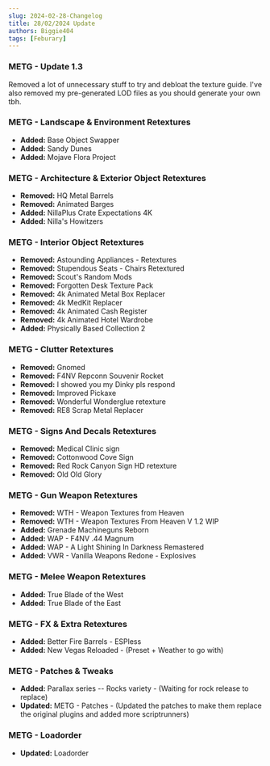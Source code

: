 ```yaml
---
slug: 2024-02-28-Changelog
title: 28/02/2024 Update
authors: Biggie404
tags: [Feburary]
---
```


### METG - Update 1.3

Removed a lot of unnecessary stuff to try and debloat the texture guide.
I've also removed my pre-generated LOD files as you should generate your own tbh.

### METG - Landscape & Environment Retextures
- **Added:** Base Object Swapper
- **Added:** Sandy Dunes
- **Added:** Mojave Flora Project


### METG - Architecture & Exterior Object Retextures
- **Removed:** HQ Metal Barrels
- **Removed:** Animated Barges
- **Added:** NillaPlus Crate Expectations 4K
- **Added:** Nilla's Howitzers


### METG - Interior Object Retextures
- **Removed:** Astounding Appliances - Retextures
- **Removed:** Stupendous Seats - Chairs Retextured
- **Removed:** Scout's Random Mods
- **Removed:** Forgotten Desk Texture Pack
- **Removed:** 4k Animated Metal Box Replacer
- **Removed:** 4k MedKit Replacer
- **Removed:** 4k Animated Cash Register
- **Removed:** 4k Animated Hotel Wardrobe
- **Added:** Physically Based Collection 2


### METG - Clutter Retextures
- **Removed:** Gnomed
- **Removed:** F4NV Repconn Souvenir Rocket
- **Removed:** I showed you my Dinky pls respond
- **Removed:** Improved Pickaxe
- **Removed:** Wonderful Wonderglue retexture
- **Removed:** RE8 Scrap Metal Replacer


### METG - Signs And Decals Retextures
- **Removed:** Medical Clinic sign
- **Removed:** Cottonwood Cove Sign
- **Removed:** Red Rock Canyon Sign HD retexture
- **Removed:** Old Old Glory


### METG - Gun Weapon Retextures
- **Removed:** WTH - Weapon Textures from Heaven
- **Removed:** WTH - Weapon Textures From Heaven V 1.2 WIP
- **Added:** Grenade Machineguns Reborn
- **Added:** WAP - F4NV .44 Magnum
- **Added:** WAP - A Light Shining In Darkness Remastered
- **Added:** VWR - Vanilla Weapons Redone - Explosives


### METG - Melee Weapon Retextures
- **Added:** True Blade of the West
- **Added:** True Blade of the East


### METG - FX & Extra Retextures
- **Added:** Better Fire Barrels - ESPless
- **Added:** New Vegas Reloaded - (Preset + Weather to go with)


### METG - Patches & Tweaks
- **Added:** Parallax series -- Rocks variety - (Waiting for rock release to replace)
- **Updated:** METG - Patches - (Updated the patches to make them replace the original plugins and added more scriptrunners)


### METG - Loadorder
- **Updated:** Loadorder